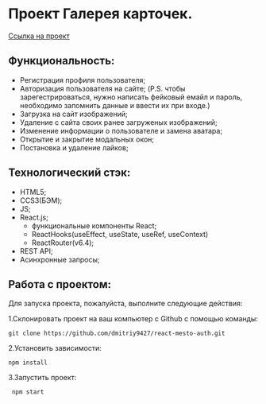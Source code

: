 # Проект Галерея карточек.

<a href="https://dmitriy9427.github.io/react-card-gallery-auth/index.html" target="_blank">Ссылка на проект</a>

## Функциональность:

- Регистрация профиля пользователя;
- Авторизация пользователя на сайте;
  (P.S. чтобы зарегестрироваться, нужно написать фейковый емайл и пароль, необходимо запомнить данные и ввести их при входе.)
- Загрузка на сайт изображений;
- Удаление с сайта своих ранее загруженых изображений;
- Изменение информации о пользователе и замена аватара;
- Открытие и закрытие модальных окон;
- Постановка и удаление лайков;

## Технологический стэк:

- HTML5;
- CCS3(БЭМ);
- JS;
- React.js;
  - функциональные компоненты React;
  - ReactHooks(useEffect, useState, useRef, useContext)
  - ReactRouter(v6.4);
- REST API;
- Асинхронные запросы;

## Работа с проектом:

Для запуска проекта, пожалуйста, выполните следующие действия:

1.Склонировать проект на ваш компьютер с Github с помощью команды:

```
git clone https://github.com/dmitriy9427/react-mesto-auth.git
```

2.Установить зависимости:

```
npm install
```

3.Запустить проект:

```
 npm start
```
